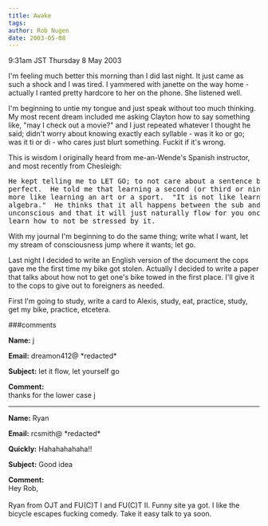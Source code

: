 ```yaml
---
title: Awake
tags: 
author: Rob Nugen
date: 2003-05-08
---
```


<p class=date>9:31am JST Thursday 8 May 2003</p>

<p>I'm feeling much better this morning than I did last night.  It
just came as such a shock and I was tired.  I yammered with janette on
the way home - actually I ranted pretty hardcore to her on the phone.
She listened well.</p>

<p>I'm beginning to untie my tongue and just speak without too much
thinking.  My most recent dream included me asking Clayton how to say
something like, "may I check out a movie?" and I just repeated
whatever I thought he said; didn't worry about knowing exactly each
syllable - was it ko or go; was it ti or di - who cares just blurt
something.  Fuckit if it's wrong.</p>

<p>This is wisdom I originally heard from me-an-Wende's Spanish
instructor, and most recently from Chesleigh:</p>

<pre>
He kept telling me to LET GO; to not care about a sentence being
perfect.  He told me that learning a second (or third or ninth..) is
more like learning an art or a sport.  "It is not like learning
algebra."  He thinks that it all happens between the sub and
unconscious and that it will just naturally flow for you once you
learn how to not be stressed by it.
</pre>

<p>With my journal I'm beginning to do the same thing; write what I
want, let my stream of consciousness jump where it wants; let go.</p>

<p>Last night I decided to write an English version of the document
the cops gave me the first time my bike got stolen.  Actually I
decided to write a paper that talks about how not to get one's bike
towed in the first place.  I'll give it to the cops to give out to
foreigners as needed.</p>

<p>First I'm going to study, write a card to Alexis, study, eat,
practice, study, get my bike, practice, etcetera.</p>

###comments

<p><b>Name:</b> j

<p><b>Email:</b> dreamon412@ *redacted*

<p><b>Subject:</b> let it flow, let yourself go

<p><b>Comment:</b>
<br>thanks for the lower case j

<p><hr></p>


<p><b>Name:</b> Ryan

<p><b>Email:</b> rcsmith@ *redacted*

<p><b>Quickly:</b> Hahahahahaha!!

<p><b>Subject:</b> Good idea

<p><b>Comment:</b>
<br>Hey Rob,<br>
<br>
Ryan from OJT and FU(C)T I and FU(C)T II.  Funny site ya got.  I like the bicycle escapes fucking comedy. Take it easy talk to ya soon.

